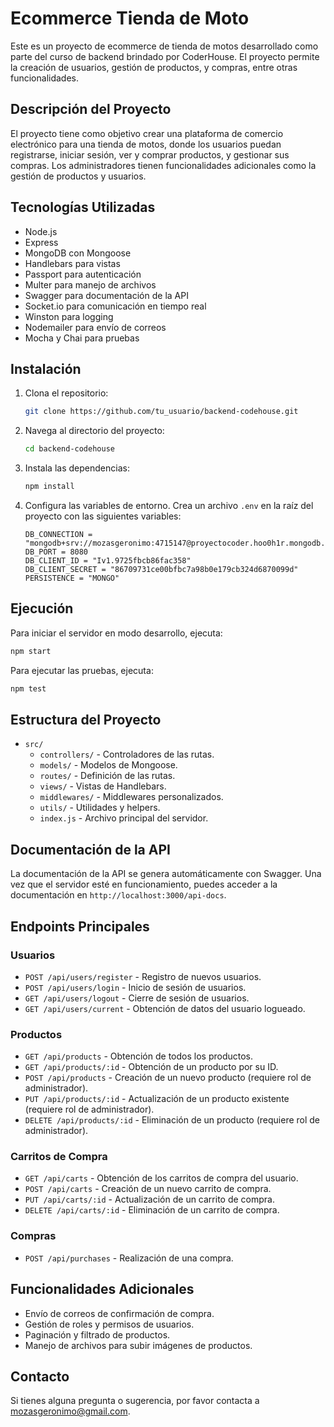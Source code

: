 # Ecommerce Tienda de Moto

Este es un proyecto de ecommerce de tienda de motos desarrollado como parte del curso de backend brindado por CoderHouse. El proyecto permite la creación de usuarios, gestión de productos, y compras, entre otras funcionalidades.

## Descripción del Proyecto

El proyecto tiene como objetivo crear una plataforma de comercio electrónico para una tienda de motos, donde los usuarios puedan registrarse, iniciar sesión, ver y comprar productos, y gestionar sus compras. Los administradores tienen funcionalidades adicionales como la gestión de productos y usuarios.

## Tecnologías Utilizadas

- Node.js
- Express
- MongoDB con Mongoose
- Handlebars para vistas
- Passport para autenticación
- Multer para manejo de archivos
- Swagger para documentación de la API
- Socket.io para comunicación en tiempo real
- Winston para logging
- Nodemailer para envío de correos
- Mocha y Chai para pruebas

## Instalación

1. Clona el repositorio:
   ```bash
   git clone https://github.com/tu_usuario/backend-codehouse.git
   ```
2. Navega al directorio del proyecto:
   ```bash
   cd backend-codehouse
   ```
3. Instala las dependencias:
   ```bash
   npm install
   ```
4. Configura las variables de entorno. Crea un archivo `.env` en la raíz del proyecto con las siguientes variables:

   ```env
   DB_CONNECTION = "mongodb+srv://mozasgeronimo:4715147@proyectocoder.hoo0h1r.mongodb.net/ecommerce"
   DB_PORT = 8080
   DB_CLIENT_ID = "Iv1.9725fbcb86fac358"
   DB_CLIENT_SECRET = "86709731ce00bfbc7a98b0e179cb324d6870099d"
   PERSISTENCE = "MONGO"

   ```

## Ejecución

Para iniciar el servidor en modo desarrollo, ejecuta:

```bash
npm start
```

Para ejecutar las pruebas, ejecuta:

```bash
npm test
```

## Estructura del Proyecto

- `src/`
  - `controllers/` - Controladores de las rutas.
  - `models/` - Modelos de Mongoose.
  - `routes/` - Definición de las rutas.
  - `views/` - Vistas de Handlebars.
  - `middlewares/` - Middlewares personalizados.
  - `utils/` - Utilidades y helpers.
  - `index.js` - Archivo principal del servidor.

## Documentación de la API

La documentación de la API se genera automáticamente con Swagger. Una vez que el servidor esté en funcionamiento, puedes acceder a la documentación en `http://localhost:3000/api-docs`.

## Endpoints Principales

### Usuarios

- `POST /api/users/register` - Registro de nuevos usuarios.
- `POST /api/users/login` - Inicio de sesión de usuarios.
- `GET /api/users/logout` - Cierre de sesión de usuarios.
- `GET /api/users/current` - Obtención de datos del usuario logueado.

### Productos

- `GET /api/products` - Obtención de todos los productos.
- `GET /api/products/:id` - Obtención de un producto por su ID.
- `POST /api/products` - Creación de un nuevo producto (requiere rol de administrador).
- `PUT /api/products/:id` - Actualización de un producto existente (requiere rol de administrador).
- `DELETE /api/products/:id` - Eliminación de un producto (requiere rol de administrador).

### Carritos de Compra

- `GET /api/carts` - Obtención de los carritos de compra del usuario.
- `POST /api/carts` - Creación de un nuevo carrito de compra.
- `PUT /api/carts/:id` - Actualización de un carrito de compra.
- `DELETE /api/carts/:id` - Eliminación de un carrito de compra.

### Compras

- `POST /api/purchases` - Realización de una compra.

## Funcionalidades Adicionales

- Envío de correos de confirmación de compra.
- Gestión de roles y permisos de usuarios.
- Paginación y filtrado de productos.
- Manejo de archivos para subir imágenes de productos.

## Contacto

Si tienes alguna pregunta o sugerencia, por favor contacta a [mozasgeronimo@gmail.com](mailto:mozasgeronimo@gmail.com).

```

```
